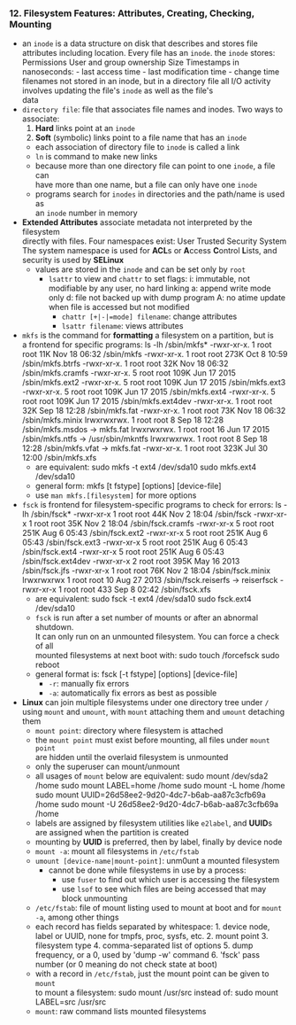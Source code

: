 ### 12. Filesystem Features: Attributes, Creating, Checking, Mounting
  * an `inode` is a data structure on disk that describes and stores file  
    attributes including location. Every file has an `inode`. the `inode` stores:
        Permissions
        User and group ownership
        Size
        Timestamps in nanoseconds:
          - last access time
          - last modification time
          - change time
        filenames not stored in an inode, but in a directory file
    all I/O activity involves updating the file's `inode` as well as the file's  
    data
  * `directory file`: file that associates file names and inodes. Two ways to  
    associate:
      1. **Hard** links point at an `inode`
      2. **Soft** (symbolic) links point to a file name that has an `inode`
    * each association of directory file to `inode` is called a link
    * `ln` is command to make new links
    * because more than one directory file can point to one `inode`, a file can  
      have more than one name, but a file can only have one `inode`
    * programs search for `inodes` in directories and the path/name is used as  
      an `inode` number in memory
  * **Extended Attributes** associate metadata not interpreted by the filesystem  
    directly with files. Four namespaces exist:
        User
        Trusted
        Security
        System
    The system namespace is used for **ACL**s or **A**ccess **C**ontrol **L**ists,
    and security is used by **SELinux**
    * values are stored in the `inode` and can be set only by `root`
      * `lsattr` to view and `chattr` to set flags:
            i: immutable, not modifiable by any user, no hard linking
            a: append write mode only
            d: file not backed up with dump program
            A: no atime update when file is accessed but not modified
        * `chattr [+|-|=mode] filename`: change attributes
        * `lsattr filename`: views attributes
  * `mkfs` is the command for **formatting** a filesystem on a partition, but is  
    a frontend for specific programs:
        ls -lh /sbin/mkfs*
        -rwxr-xr-x. 1 root root  11K Nov 18 06:32 /sbin/mkfs
        -rwxr-xr-x. 1 root root 273K Oct  8 10:59 /sbin/mkfs.btrfs
        -rwxr-xr-x. 1 root root  32K Nov 18 06:32 /sbin/mkfs.cramfs
        -rwxr-xr-x. 5 root root 109K Jun 17  2015 /sbin/mkfs.ext2
        -rwxr-xr-x. 5 root root 109K Jun 17  2015 /sbin/mkfs.ext3
        -rwxr-xr-x. 5 root root 109K Jun 17  2015 /sbin/mkfs.ext4
        -rwxr-xr-x. 5 root root 109K Jun 17  2015 /sbin/mkfs.ext4dev
        -rwxr-xr-x. 1 root root  32K Sep 18 12:28 /sbin/mkfs.fat
        -rwxr-xr-x. 1 root root  73K Nov 18 06:32 /sbin/mkfs.minix
        lrwxrwxrwx. 1 root root    8 Sep 18 12:28 /sbin/mkfs.msdos -> mkfs.fat
        lrwxrwxrwx. 1 root root   16 Jun 17  2015 /sbin/mkfs.ntfs -> /usr/sbin/mkntfs
        lrwxrwxrwx. 1 root root    8 Sep 18 12:28 /sbin/mkfs.vfat -> mkfs.fat
        -rwxr-xr-x. 1 root root 323K Jul 30 12:00 /sbin/mkfs.xfs
    * are equivalent:
          sudo mkfs -t ext4 /dev/sda10
          sudo mkfs.ext4 /dev/sda10
    * general form:
          mkfs [t fstype] [options] [device-file]
    * use `man mkfs.[filesystem]` for more options
  * `fsck` is frontend for filesystem-specific programs to check for errors:
        ls -lh /sbin/fsck*
        -rwxr-xr-x 1 root root  44K Nov  2 18:04 /sbin/fsck
        -rwxr-xr-x 1 root root  35K Nov  2 18:04 /sbin/fsck.cramfs
        -rwxr-xr-x 5 root root 251K Aug  6 05:43 /sbin/fsck.ext2
        -rwxr-xr-x 5 root root 251K Aug  6 05:43 /sbin/fsck.ext3
        -rwxr-xr-x 5 root root 251K Aug  6 05:43 /sbin/fsck.ext4
        -rwxr-xr-x 5 root root 251K Aug  6 05:43 /sbin/fsck.ext4dev
        -rwxr-xr-x 2 root root 395K May 16  2013 /sbin/fsck.jfs
        -rwxr-xr-x 1 root root  76K Nov  2 18:04 /sbin/fsck.minix
        lrwxrwxrwx 1 root root   10 Aug 27  2013 /sbin/fsck.reiserfs -> reiserfsck
        -rwxr-xr-x 1 root root  433 Sep  8 02:42 /sbin/fsck.xfs
    * are equivalent:
          sudo fsck -t ext4 /dev/sda10
          sudo fsck.ext4 /dev/sda10
    * `fsck` is run after a set number of mounts or after an abnormal shutdown.  
      It can only run on an unmounted filesystem. You can force a check of all  
      mounted filesystems at next boot with:
          sudo touch /forcefsck
          sudo reboot
    * general format is:
          fsck [-t fstype] [options] [device-file]
      * `-r`: manually fix errors
      * `-a`: automatically fix errors as best as possible
  * **Linux** can join multiple filesystems under one directory tree under `/`  
    using `mount` and `umount`, with `mount` attaching them and `umount` detaching  
    them
    * `mount point`: directory where filesystem is attached
    * the `mount point` must exist before mounting, all files under `mount point`  
      are hidden until the overlaid filesystem is unmounted
    * only the superuser can mount/unmount
    * all usages of `mount` below are equivalent:
          sudo mount /dev/sda2 /home
          sudo mount LABEL=home /home
          sudo mount -L home /home
          sudo mount UUID=26d58ee2-9d20-4dc7-b6ab-aa87c3cfb69a /home
          sudo mount -U 26d58ee2-9d20-4dc7-b6ab-aa87c3cfb69a /home
    * labels are assigned by filesystem utilities like `e2label`, and **UUID**s  
      are assigned when the partition is created
    * mounting by **UUID** is preferred, then by label, finally by device node
    * `mount -a`: mount all filesystems in `/etc/fstab`
    * `umount [device-name|mount-point]`: unm0unt a mounted filesystem
      * cannot be done while filesystems in use by a process:
        * use `fuser` to find out which user is accessing the filesystem
        * use `lsof` to see which files are being accessed that may block unmounting
    * `/etc/fstab`: file of mount listing used to mount at boot and for `mount -a`,
      among other things
    * each record has fields separated by whitespace:
          1. device node, label or UUID, none for tmpfs, proc, sysfs, etc.
          2. mount point
          3. filesystem type
          4. comma-separated list of options
          5. dump frequency, or a 0, used by 'dump -w' command
          6. 'fsck' pass number (or 0 meaning do not check state at boot)
    * with a record in `/etc/fstab`, just the mount point can be given to `mount`  
      to mount a filesystem:
          sudo mount /usr/src
      instead of:
          sudo mount LABEL=src /usr/src
    * `mount`: raw command lists mounted filesystems
